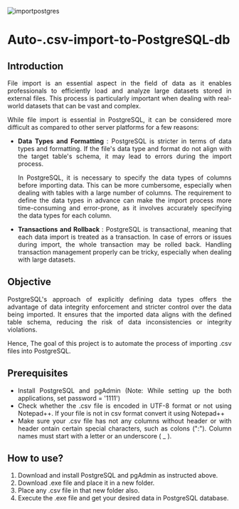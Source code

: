 ![importpostgres](https://github.com/HarshaFarenjiya/Auto-.csv-import-to-PostgreSQL-db/assets/117337376/8fd28807-d9fb-4308-9413-bbe1a7661065)

# Auto-.csv-import-to-PostgreSQL-db

<div align="justify">
  
## Introduction

File import is an essential aspect in the field of data as it enables professionals to efficiently load and analyze large datasets stored in external files. This process is particularly important when dealing with real-world datasets that can be vast and complex.

While file import is essential in PostgreSQL, it can be considered more difficult as compared to other server platforms for a few reasons:

* <b> Data Types and Formatting </b>: PostgreSQL is stricter in terms of data types and formatting. If the file's data type and format do not align with the target table's schema, it may lead to errors during the import process.
  
  In PostgreSQL, it is necessary to specify the data types of columns before importing data. This can be more cumbersome, especially when dealing with tables with a large number of columns. The requirement to define the data types in advance can make the import process more time-consuming and error-prone, as it involves accurately specifying the data types for each column.

* <b> Transactions and Rollback </b>: PostgreSQL is transactional, meaning that each data import is treated as a transaction. In case of errors or issues during import, the whole transaction may be rolled back. Handling transaction management properly can be tricky, especially when dealing with large datasets.


## Objective

PostgreSQL's approach of explicitly defining data types offers the advantage of data integrity enforcement and stricter control over the data being imported. It ensures that the imported data aligns with the defined table schema, reducing the risk of data inconsistencies or integrity violations.

Hence, The goal of this project is to automate the process of importing .csv files into PostgreSQL.


## Prerequisites

* Install PostgreSQL and pgAdmin (Note: While setting up the both applications, set password = '1111')
* Check whether the .csv file is encoded in UTF-8 format or not using Notepad++. If your file is not in csv format convert it using Notepad++        
* Make sure your .csv file has not any columns without header or with header ontain certain special characters, such as colons (":"). Column names must start with a letter or an underscore ( _ ).


## How to use?

1. Download and install PostgreSQL and pgAdmin as instructed above.
2. Download .exe file and place it in a new folder.
3. Place any .csv file in that new folder also.
4. Execute the .exe file and get your desired data in PostgreSQL database.

</div>
